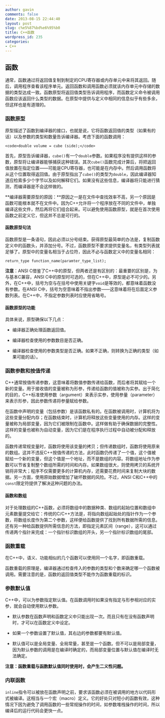 ```yaml
---
author: gavin
comments: false
date: 2013-08-15 22:44:40
layout: post
slug: c%e5%87%bd%e6%95%b0
title: C++函数
wordpress_id: 235
categories:
- C++
---
```


## 函数





通常，函数通过将返回值复制到制定的CPU寄存器或内存单元中来将其返回。随后，调用程序查看该程序单元。返回函数和调用函数必须就该内存单元中存储的数据的类型达成一致。函数原型将返回值类型告诉调用程序，而函数定义命令被调用函数应该返回什么类型的数据。在原型中提供与定义中相同的信息似乎有些多余，但这样也是有道理的。





### 函数原型





原型描述了函数到编译器的接口，也就是说，它将函数返回值的类型（如果有的话）以及参数的类型和数量告诉编译器。考虑下面的函数调用：




    
    <code>double volume = cube (side);</code>





首先，原型告诉编译器，`cube()`有一个`double`参数。如果程序没有提供这样的参数，原型将让编译器能够捕获这种错误。其次`cube()`函数完成计算后，将把返回值放置在指定位置——可能是CPU寄存器，也可能是在内存中。然后调用函数将从这个位置取得返回值。由于原型指出了`cube()`的类型为`double`，因此编译器知道应检索多少个字节以及如何解释它们。如果没有这些信息，编译器将只能进行猜测，而编译器是不会这样做的。  

**编译器需要原型的原因：**原因之一是在文件中查找效率不高，另一个原因是函数可能根本就不在文件中。因为C++允许将一个程序放在不同的文件中，单独编译这些文件，然后再将它们组合起来。可以避免使用函数原型，就是在首次使用函数之前定义它，但这并不总是可行的。





#### 函数原型句法





函数原型是一条语句，因此必须以分号结束。获得原型最简单的办法是，复制函数定义中的函数头，并添加分号。不过，函数原型不要求提供变量名，有类型列表就足够了。原型中的变量名相当于占位符，因此不必与函数定义中的变量名相同：  

`return_type function_name(paramter_type_list);`  

**注意**：ANSI C借鉴了C++中的原型，但两者还是有区别的：最重要的区别是，为与基本C兼容，ANSI C中的原型时可选的，但在C++中，原型是必不可少的。另外，在C++中，括号为空与在括号中使用关键字`void`是等效的，都意味着函数没有参数。在ANSI C中，括号为空意味着不指出参数——这意味着将在后面定义参数列表。在C++中，不指定参数列表时应使用省略号。





#### 函数原型的功能





具体来说，原型确保以下几点：







  * 编译器正确处理函数返回值。


  * 编译器检查使用的参数数目是否正确。


  * 编译器检查使用的参数类型是否正确。如果不正确，则转换为正确的类型（如果可能的话）。





### 函数参数和按值传递





C++通常按值传递参数，这意味着将数值参数传递给函数，而后者将其赋给一个新的变量。用于接收值的变量被称为形参，传递给函数的值被称为实参。出于简化的目的，C++标准使用参数（argument）来表示实参，使用参量（parameter）来表示形参，因此参数传递将参量赋给参数。  

在函数中声明的变量（包括参数）是该函数私有的。在函数被调用时，计算机将为这些变量分配内存；在函数结束时，计算机将释放这些变量使用的内存。这样的变量被称为局部变量，因为它们被限制在函数中。这样做有助于确保数据的完整性。这样的变量也被称为自动变量，因为它们是在程序执行过程中自动被分配和释放的。  

函数传递常规变量时，函数将使用该变量的拷贝；但传递数组时，函数将使用原来的数组。这并不违反C++按值传递的方法，此时函数仍传递了一个值，这个值被赋给一个新的变量，但这个值是一个地址，而不是数组的内容。将数组地址作为参数可以节省复制整个数组所需的时间和内存。如果数组很大，则使用拷贝的系统开销将非常大；程序不仅需要更多的计算机内存，还需要花费时间来复制大块的数据。另一方面，使用原始数据增加了破坏数据的风险。不过，ANSI C和C++中的`const`限定符提供了解决这种问题的办法。





#### 函数和数组





对于处理数组的C++函数，必须将数组中的数据种类、数组的起始位置和数组中元素数量提交给它：传统的C/C++方法是，将指向数组起始处的指针作为一个参数，将数组长度作为第二个参数，这样便给函数提供了找到所有数据所需的信息。还有另一种给函数提供所需信息的方法，即指定元素区间（range），这可以通过传递两个指针来完成：一个指针标识数组的开头，另一个指针标识数组的尾部。





### 函数重载





在C++中，语义、功能相似的几个函数可以使用同一个名字，即函数重载。  

函数重载的原理是，编译器通过检查传入的参数的类型和个数来确定哪一个函数被调用。需要注意的是，函数的返回值类型不能作为函数重载的标识。





### 参数默认值





C++中，可以为参数指定默认值。在函数调用时如果没有指定与形参相对应的实参，就会自动使用默认参数。







  * 默认参数在函数声明和函数定义中只能出现一次。而且只有在没有函数声明时，才可以在函数定义中设定。


  * 如果一个参数设置了默认值，其右边的参数都要有默认值。


  * 默认值可以是全局变量、全局常量，甚至是一个函数。但不可以是局部变量，因为默认参数的调用是在编译时确定的，而局部变量位置与默认值在编译时无法确定。





**注意：函数重载与函数默认值同时使用时，会产生二义性问题。**





### 内联函数





`inline`指令可以被放在函数声明之前，要求该函数必须在被调用的地方以代码形式被编译。这相当与一个宏（macro）定义。它的好处只对短小的函数有效，这种情况下因为避免了调用函数的一些常规操作的时间，如参数堆栈操作的时间，所以编译后的运行代码会更快一点。



